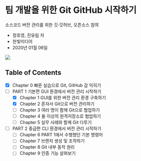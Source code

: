 # 팀 개발을 위한 Git GitHub 시작하기

소스코드 버전 관리를 위한 깃·깃허브, 오픈소스 참여

* 정호영, 진유림 저 
* 한빛미디어 
* 2020년 01월 06일

<img src="http://image.yes24.com/goods/85382769/300x0">

## Table of Contents

- [x] Chapter 0 빠른 실습으로 Git, GitHub 감 익히기
- [ ] PART 1 기본편 GUI 환경에서 버전 관리 시작하기
  - [x] Chapter 1 GUI를 위한 버전 관리 환경 구축하기
  - [x] Chapter 2 혼자서 Git으로 버전 관리하기
  - [ ] Chapter 3 여러 명이 함께 Git으로 협업하기
  - [ ] Chapter 4 둘 이상의 원격저장소로 협업하기
  - [ ] Chapter 5 실무 사례와 함께 Git 다루기
- [ ] PART 2 중급편 CLI 환경에서 버전 관리 시작하기
  - [ ] Chapter 6 PART 1에서 수행했던 기본 명령어
  - [ ] Chapter 7 브랜치 생성 및 조작하기
  - [ ] Chapter 8 Git 내부 동작 원리
  - [ ] Chapter 9 인증 기능 살펴보기